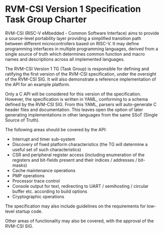# RVM-CSI Version 1 Specification Task Group Charter
RVM-CSI (RISC-V eMbedded - Common Software Interface) aims to provide a source-level portability layer providing a simplified transition path between different microcontrollers based on RISC-V. It may define programming interfaces in multiple programming languages, derived from a single source of truth which determines common function and macro names and descriptions across all implemented languages.

The RVM-CSI Version 1 TG (Task Group) is responsible for defining and ratifying the first version of the RVM-CSI specification, under the oversight of the RVM-CSI SIG.  It will also demonstrate a reference implementation of the API for an example platform.

Only a C API will be considered for this version of the specification.  However, the specification is written in YAML, conforming to a schema defined by the RVM-CSI SIG.  From this YAML, parsers will auto-generate C header files and documentation.  This leaves open the option of later generating implementations in other languages from the same SSoT (Single Source of Truth).

The following areas should be covered by the API:

 * Interrupt and timer sub-system
 * Discovery of fixed platform characteristics (the TG will determine a useful set of such characteristics)
 * CSR and peripheral register access (including enumeration of the registers and bit-fields present and their indices / addresses / bit-masks)
 * Cache maintenance operations
 * PMP operations
 * Processor trace control
 * Console output for text, redirecting to UART / semihosting / circular buffer etc. according to build options
 * Cryptographic operations

The specification may also include guidelines on the requirements for low-level startup code.

Other areas of functionality may also be covered, with the approval of the RVM-CSI SIG.
